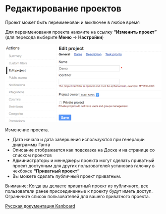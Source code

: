 Редактирование проектов
=======================


Проект может быть переименован и выключен в любое время

Для переименования проекта нажмите на ссылку **“Изменить проект”** (для перехода выберите **Меню** -\> **Настройки**)


![Project edition](../screenshots/project-edition.png)

Изменение проекта.

-   Дата начала и дата завершения используются при генерации диаграммы Ганта
-   Описание отображается как подсказка на Доске и на странице со списком проектов
-   Администраторы и менеджеры проекта могут сделать приватный проект доступным для других пользователей установив галочку в чекбоксе **“Приватный проект”**
-   Вы можете сделать публичный проект приватным.

Внимание: Когда вы делаете приватный проект из публичного, все пользователи ранее присоединенные к проекту будут иметь доступ. Ограничьте список пользователей для вашего приватного проекта.
 



[Русская документация Kanboard](http://Kanboard.ru/doc/)

